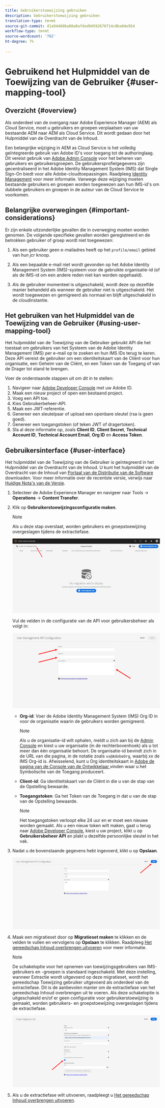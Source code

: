 ```yaml
---
title: Gebruikerstoewijzing gebruiken
description: Gebruikerstoewijzing gebruiken
translation-type: tm+mt
source-git-commit: d1a944606a88a0afded94592676f14c0ba84e954
workflow-type: tm+mt
source-wordcount: '782'
ht-degree: 7%

---
```



# Gebruikend het Hulpmiddel van de Toewijzing van de Gebruiker {#user-mapping-tool}

## Overzicht {#overview}

Als onderdeel van de overgang naar Adobe Experience Manager (AEM) als Cloud Service, moet u gebruikers en groepen verplaatsen van uw bestaande AEM naar AEM als Cloud Service. Dit wordt gedaan door het Hulpmiddel van de Overdracht van de Inhoud.

Een belangrijke wijziging in AEM as Cloud Service is het volledig geïntegreerde gebruik van Adobe ID&#39;s voor toegang tot de authoringlaag.  Dit vereist gebruik van [Adobe Admin Console](https://helpx.adobe.com/nl/enterprise/using/admin-console.html) voor het beheren van gebruikers en gebruikersgroepen. De gebruikersprofielgegevens zijn gecentraliseerd in het Adobe Identity Management System (IMS) dat Single Sign-On biedt voor alle Adobe-cloudtoepassingen. Raadpleeg [Identity Management](https://experienceleague.adobe.com/docs/experience-manager-cloud-service/overview/what-is-new-and-different.html?lang=en#identity-management) voor meer informatie. Vanwege deze wijziging moeten bestaande gebruikers en groepen worden toegewezen aan hun IMS-id&#39;s om dubbele gebruikers en groepen in de auteur van de Cloud Service te voorkomen.

## Belangrijke overwegingen {#important-considerations}

Er zijn enkele uitzonderlijke gevallen die in overweging moeten worden genomen. De volgende specifieke gevallen worden geregistreerd en de betrokken gebruiker of groep wordt niet toegewezen:

1. Als een gebruiker geen e-mailadres heeft op het `profile/email` gebied van hun *jcr* knoop.

1. Als een bepaalde e-mail niet wordt gevonden op het Adobe Identity Management System (IMS)-systeem voor de gebruikte organisatie-id (of als de IMS-id om een andere reden niet kan worden opgehaald).

1. Als de gebruiker momenteel is uitgeschakeld, wordt deze op dezelfde manier behandeld als wanneer de gebruiker niet is uitgeschakeld. Het wordt toegewezen en gemigreerd als normaal en blijft uitgeschakeld in de cloudinstantie.

## Het gebruiken van het Hulpmiddel van de Toewijzing van de Gebruiker {#using-user-mapping-tool}

Het hulpmiddel van de Toewijzing van de Gebruiker gebruikt API die het toestaat om gebruikers van het Systeem van de Adobe Identity Management (IMS) per e-mail op te zoeken en hun IMS IDs terug te keren. Deze API vereist de gebruiker om een identiteitskaart van de Cliënt voor hun organisatie, een Geheim van de Cliënt, en een Token van de Toegang of van de Drager tot stand te brengen.

Voer de onderstaande stappen uit om dit in te stellen:

1. Navigeer naar [Adobe Developer Console](https://console.adobe.io) met uw Adobe ID.
1. Maak een nieuw project of open een bestaand project.
1. Voeg een API toe.
1. Kies Gebruikerbeheer-API.
1. Maak een JWT-referentie.
1. Genereer een sleutelpaar of upload een openbare sleutel (rsa is geen goed).
1. Genereer een toegangstoken (of teken JWT of dragertoken).
1. Sla al deze informatie op, zoals **Client ID**, **Client Secret**, **Technical Account ID**, **Technical Account Email**, **Org ID** en **Access Token**.

## Gebruikersinterface {#user-interface}

Het hulpmiddel van de Toewijzing van de Gebruiker is geïntegreerd in het Hulpmiddel van de Overdracht van de Inhoud. U kunt het hulpmiddel van de Overdracht van de Inhoud van [Portaal van de Distributie van de Software](https://experience.adobe.com/#/downloads/content/software-distribution/en/aemcloud.html) downloaden. Voor meer informatie over de recentste versie, verwijs naar [Huidige Nota&#39;s van de Versie](/help/release-notes/release-notes-cloud/release-notes-current.md).

1. Selecteer de Adobe Experience Manager en navigeer naar Tools -> **Operations** -> **Content Transfer**.
1. Klik op **Gebruikerstoewijzingsconfiguratie maken**.

   >[!NOTE]
   >Als u deze stap overslaat, worden gebruikers en groepstoewijzing overgeslagen tijdens de extractiefase.

   ![afbeelding](/help/move-to-cloud-service/content-transfer-tool/assets-user-mapping/user-mapping-1.png)

   Vul de velden in de configuratie van de API voor gebruikersbeheer als volgt in:

   ![afbeelding](/help/move-to-cloud-service/content-transfer-tool/assets-user-mapping/user-mapping-2.png)

   * **Org-id**: Voer de Adobe Identity Management System (IMS) Org ID in voor de organisatie waarin de gebruikers worden gemigreerd.

      >[!NOTE]
      >Als u de organisatie-id wilt ophalen, meldt u zich aan bij de [Admin Console](https://adminconsole.adobe.com/) en kiest u uw organisatie (in de rechterbovenhoek) als u tot meer dan één organisatie behoort. De organisatie-id bevindt zich in de URL van die pagina, in de notatie zoals `xx@AdobeOrg`, waarbij xx de IMS Org-id is.  Afwisselend, kunt u Org identiteitskaart in [Adobe de pagina van de Console van de Ontwikkelaar ](https://console.adobe.io) vinden waar u het Symbolische van de Toegang produceert.

   * **Client-id**: Ga identiteitskaart van de Cliënt in die u van de stap van de Opstelling bewaarde.

   * **Toegangstoken**: Ga het Token van de Toegang in dat u van de stap van de Opstelling bewaarde.

      >[!NOTE]
      >Het toegangstoken verloopt elke 24 uur en er moet een nieuwe worden gemaakt. Als u een nieuw token wilt maken, gaat u terug naar [Adobe Developer Console](https://console.adobe.io), kiest u uw project, klikt u op **Gebruikersbeheer API** en plakt u dezelfde persoonlijke sleutel in het vak.

1. Nadat u de bovenstaande gegevens hebt ingevoerd, klikt u op **Opslaan**.

   ![afbeelding](/help/move-to-cloud-service/content-transfer-tool/assets-user-mapping/user-mapping-3.png)


1. Maak een migratieset door op **Migratieset maken** te klikken en de velden te vullen en vervolgens op **Opslaan** te klikken. Raadpleeg [Het gereedschap Inhoud overbrengen uitvoeren](/help/move-to-cloud-service/content-transfer-tool/using-content-transfer-tool.md#running-tool) voor meer informatie.

   >[!NOTE]
   >De schakeloptie voor het opnemen van toewijzingsgebruikers van IMS-gebruikers en -groepen is standaard ingeschakeld. Met deze instelling, wanneer Extractie wordt uitgevoerd op deze migratieset, wordt het gereedschap Toewijzing gebruiker uitgevoerd als onderdeel van de extractiefase. Dit is de aanbevolen manier om de extractiefase van het gereedschap Inhoud overbrengen uit te voeren. Als deze schakeloptie is uitgeschakeld en/of er geen configuratie voor gebruikerstoewijzing is gemaakt, worden gebruikers- en groepstoewijzing overgeslagen tijdens de extractiefase.

   ![afbeelding](/help/move-to-cloud-service/content-transfer-tool/assets-user-mapping/user-mapping-4.png)

1. Als u de extractiefase wilt uitvoeren, raadpleegt u [Het gereedschap Inhoud overbrengen uitvoeren](/help/move-to-cloud-service/content-transfer-tool/using-content-transfer-tool.md#running-tool).




